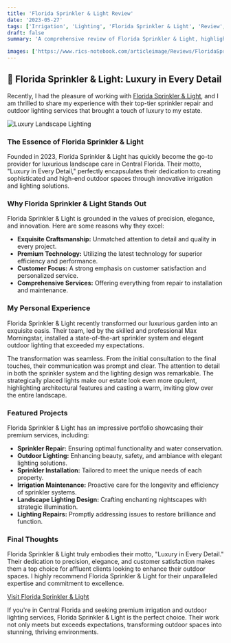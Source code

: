 ```yaml
---
title: 'Florida Sprinkler & Light Review'
date: '2023-05-27'
tags: ['Irrigation', 'Lighting', 'Florida Sprinkler & Light', 'Review', 'Luxury Landscape']
draft: false
summary: 'A comprehensive review of Florida Sprinkler & Light, highlighting their premium irrigation and outdoor lighting services in Central Florida.'

images: ['https://www.rics-notebook.com/articleimage/Reviews/FloridaSprinklerLight.webp', 'https://www.floridasprinklerlight.com/FSL_logo.jpg']
---
```


## 🌟 Florida Sprinkler & Light: Luxury in Every Detail

Recently, I had the pleasure of working with [Florida Sprinkler & Light](https://www.floridasprinklerlight.com/), and I am thrilled to share my experience with their top-tier sprinkler repair and outdoor lighting services that brought a touch of luxury to my estate.

![Luxury Landscape Lighting](https://www.floridasprinklerlight.com/FSL_logo.jpg)

### The Essence of Florida Sprinkler & Light

Founded in 2023, Florida Sprinkler & Light has quickly become the go-to provider for luxurious landscape care in Central Florida. Their motto, "Luxury in Every Detail," perfectly encapsulates their dedication to creating sophisticated and high-end outdoor spaces through innovative irrigation and lighting solutions.

### Why Florida Sprinkler & Light Stands Out

Florida Sprinkler & Light is grounded in the values of precision, elegance, and innovation. Here are some reasons why they excel:

- **Exquisite Craftsmanship:** Unmatched attention to detail and quality in every project.
- **Premium Technology:** Utilizing the latest technology for superior efficiency and performance.
- **Customer Focus:** A strong emphasis on customer satisfaction and personalized service.
- **Comprehensive Services:** Offering everything from repair to installation and maintenance.

### My Personal Experience

Florida Sprinkler & Light recently transformed our luxurious garden into an exquisite oasis. Their team, led by the skilled and professional Max Morningstar, installed a state-of-the-art sprinkler system and elegant outdoor lighting that exceeded my expectations.

The transformation was seamless. From the initial consultation to the final touches, their communication was prompt and clear. The attention to detail in both the sprinkler system and the lighting design was remarkable. The strategically placed lights make our estate look even more opulent, highlighting architectural features and casting a warm, inviting glow over the entire landscape.

### Featured Projects

Florida Sprinkler & Light has an impressive portfolio showcasing their premium services, including:

- **Sprinkler Repair:** Ensuring optimal functionality and water conservation.
- **Outdoor Lighting:** Enhancing beauty, safety, and ambiance with elegant lighting solutions.
- **Sprinkler Installation:** Tailored to meet the unique needs of each property.
- **Irrigation Maintenance:** Proactive care for the longevity and efficiency of sprinkler systems.
- **Landscape Lighting Design:** Crafting enchanting nightscapes with strategic illumination.
- **Lighting Repairs:** Promptly addressing issues to restore brilliance and function.

### Final Thoughts

Florida Sprinkler & Light truly embodies their motto, "Luxury in Every Detail." Their dedication to precision, elegance, and customer satisfaction makes them a top choice for affluent clients looking to enhance their outdoor spaces. I highly recommend Florida Sprinkler & Light for their unparalleled expertise and commitment to excellence.

[Visit Florida Sprinkler & Light](https://www.floridasprinklerlight.com/)

If you're in Central Florida and seeking premium irrigation and outdoor lighting services, Florida Sprinkler & Light is the perfect choice. Their work not only meets but exceeds expectations, transforming outdoor spaces into stunning, thriving environments.
